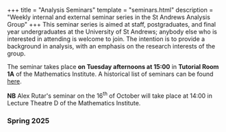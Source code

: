 +++
title = "Analysis Seminars"
template = "seminars.html"
description = "Weekly internal and external seminar series in the St Andrews Analysis Group"
+++
This seminar series is aimed at staff, postgraduates, and final year undergraduates at the University of St Andrews; anybody else who is interested in attending is welcome to join.
The intention is to provide a background in analysis, with an emphasis on the research interests of the group.

The seminar takes place **on Tuesday afternoons at 15:00** in **Tutorial Room 1A** of the Mathematics Institute.
A historical list of seminars can be found [here](/archive/).

**NB** Alex Rutar's seminar on the 16<sup>th</sup> of October will take place at 14:00 in Lecture Theatre D of the Mathematics Institute.

### Spring 2025
